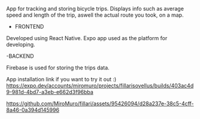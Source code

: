 App for tracking and storing bicycle trips. Displays info such as average speed and length of the trip, aswell the actual route you took, on a map.

- FRONTEND
  
Developed using React Native.
Expo app used as the platform for developing.


-BACKEND

Firebase is used for storing the trips data.

App installation link if you want to try it out :)
https://expo.dev/accounts/miromuro/projects/fillarisovellus/builds/403ac4d9-981d-4bd7-a3eb-e662d3f96bba




https://github.com/MiroMuro/fillari/assets/95426094/d28a237e-38c5-4cff-8a46-0a394d145996

